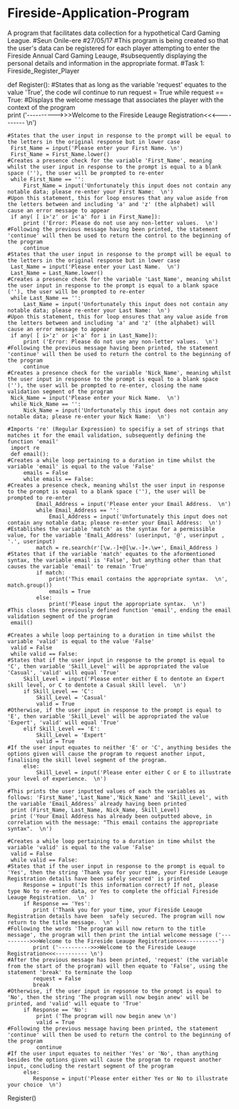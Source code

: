 # Fireside-Application-Program
A program that facilitates data collection for a hypothetical Card Gaming League.
#Seun Onile-ere
#27/05/17
#This program is being created so that the user's data can be registered for each player attempting to enter the Fireside Annual Card Gaming Leauge,
#subsequently displaying the personal details and information in the appropriate format.
#Task 1: Fireside_Register_Player

def Register():
    #States that as long as the variable 'request' equates to the value 'True', the code wil continue to run
    request = True
    while request == True:
    #Displays the welcome message that associates the player with the context of the program    
     print ('---------->>>Welcome to the Fireside Leauge Registration<<<---------- \n')

    #States that the user input in response to the prompt will be equal to the letters in the original response but in lower case
     First_Name = input('Please enter your First Name. \n')
     First_Name = First_Name.lower()
    #Creates a presence check for the variable 'First_Name', meaning whilst the user input in response to the prompt is equal to a blank space (''), the user will be prompted to re-enter
     while First_Name == '':
         First_Name = input('Unfortunately this input does not contain any notable data; please re-enter your First Name:  \n')
    #Upon this statement, this for loop ensures that any value aside from the letters between and including 'a' and 'z' (the alphabet) will cause an error message to appear 
     if any( [ i>'z' or i<'a' for i in First_Name]):
         print ('Error: Please do not use any non-letter values.  \n')
    #Following the previous message having been printed, the statement 'continue' will then be used to return the control to the beginning of the program 
         continue
    #States that the user input in response to the prompt will be equal to the letters in the original response but in lower case
     Last_Name = input('Please enter your Last Name.  \n')
     Last_Name = Last_Name.lower()
    #Creates a presence check for the variable 'Last_Name', meaning whilst the user input in response to the prompt is equal to a blank space (''), the user will be prompted to re-enter 
     while Last_Name == '':
         Last_Name = input('Unfortunately this input does not contain any notable data; please re-enter your Last Name:  \n')
    #Upon this statement, this for loop ensures that any value aside from the letters between and including 'a' and 'z' (the alphabet) will cause an error message to appear 
     if any( [ i>'z' or i<'a' for i in Last_Name]):
         print ('Error: Please do not use any non-letter values.  \n')
    #Following the previous message having been printed, the statement 'continue' will then be used to return the control to the beginning of the program
         continue
    #Creates a presence check for the variable 'Nick_Name', meaning whilst the user input in response to the prompt is equal to a blank space (''), the user will be prompted to re-enter, closing the name validation segment of the program
     Nick_Name = input('Please enter your Nick Name.  \n')
     while Nick_Name == '':
         Nick_Name = input('Unfortunately this input does not contain any notable data; please re-enter your Nick Name:  \n')
     
    #Imports 're' (Regular Expression) to specifiy a set of strings that matches it for the email validation, subsequently defining the function 'email'
     import re
     def email():
    #Creates a while loop pertaining to a duration in time whilst the variable 'email' is equal to the value 'False'   
         emails = False
         while emails == False:
    #Creates a presence check, meaning whilst the user input in response to the prompt is equal to a blank space (''), the user will be prompted to re-enter       
             Email_Address = input('Please enter your Email Address.  \n')
             while Email_Address == '':
                 Email_Address = input('Unfortunately this input does not contain any notable data; please re-enter your Email Address:  \n')
    #Establishes the variable 'match' as the syntax for a permissible value, for the variable 'Emali_Address' (userinput, '@', userinput , '.', userinput)            
             match = re.search(r'[\w.-]+@[\w.-]+.\w+', Email_Address )
    #States that if the variable 'match' equates to the aformentioned syntax, the variable email is 'False', but anything other than that causes the variable 'email' to remain 'True'      
             if match:
                 print('This email contains the appropriate syntax.  \n', match.group())
                 emails = True
             else:
                 print('Please input the appropriate syntax.  \n')
    #This closes the previously defined function 'email', ending the email validation segment of the program             
     email()
            
    #Creates a while loop pertaining to a duration in time whilst the variable 'valid' is equal to the value 'False'   
     valid = False
     while valid == False:
    #States that if the user input in response to the prompt is equal to 'C', then variable 'Skill_Level' will be appropriated the value 'Casual', 'valid' will equal 'True'
         Skill_Level = input('Please enter either E to dentote an Expert skill level, or C to dentote a Casual skill level.  \n')
         if Skill_Level == 'C':
             Skill_Level = 'Casual'
             valid = True
    #Otherwise, if the user input in response to the prompt is equal to 'E', then variable 'Skill_Level' will be appropriated the value 'Expert', 'valid' will equal 'True'
         elif Skill_Level == 'E':
             Skill_Level = 'Expert'
             valid = True
    #If the user input equates to neither 'E' or 'C', anything besides the options given will cause the program to request another input, finalising the skill level segment of the program.
         else:
             Skill_Level = input('Please enter either C or E to illustrate your level of experience.  \n')
         
    #This prints the user inputted values of each the variables as follows: 'First_Name','Last_Name','Nick_Name' and 'Skill_Level', with the variable 'Email_Address' already having been printed    
     print (First_Name, Last_Name, Nick_Name, Skill_Level)
     print ('Your Email Address has already been outputted above, in correlation with the message: "This email contains the appropriate syntax".  \n')

    #Creates a while loop pertaining to a duration in time whilst the variable 'valid' is equal to the value 'False'
     valid = False
     while valid == False:
    #States that if the user input in response to the prompt is equal to 'Yes', then the string 'Thank you for your time, your Fireside Leauge Registration details have been safely secured' is printed    
         Response = input('Is this information correct? If not, please type No to re-enter data, or Yes to complete the official Fireside Leauge Registration.  \n' )
         if Response == 'Yes':
            print ('Thank you for your time, your Fireside Leauge Registration details have been  safely secured. The program will now return to the title message.  \n' )
    #Following the words 'The program will now return to the title message', the program will then print the intial welcome message ('---------->>>Welcome to the Fireside Leauge Registration<<<----------')
            print ('---------->>>Welcome to the Fireside Leauge Registration<<<---------- \n')
    #After the previous message has been printed, 'request' (the variable from the start of the program) will then equate to 'False', using the statement 'break' to terminate the loop
            request = False
            break
    #Otherwise, if the user input in repsonse to the prompt is equal to 'No', then the string 'The program will now begin anew' will be printed, and 'valid' will equate to 'True'
         if Response == 'No':
             print ('The program will now begin anew \n')
             valid = True
    #Following the previous message having been printed, the statement 'continue' will then be used to return the control to the beginning of the program         
             continue
    #If the user input equates to neither 'Yes' or 'No', than anything besides the options given will cause the program to request another input, concluding the restart segment of the program 
         else:
            Response = input('Please enter either Yes or No to illustrate your choice  \n') 
Register()               
